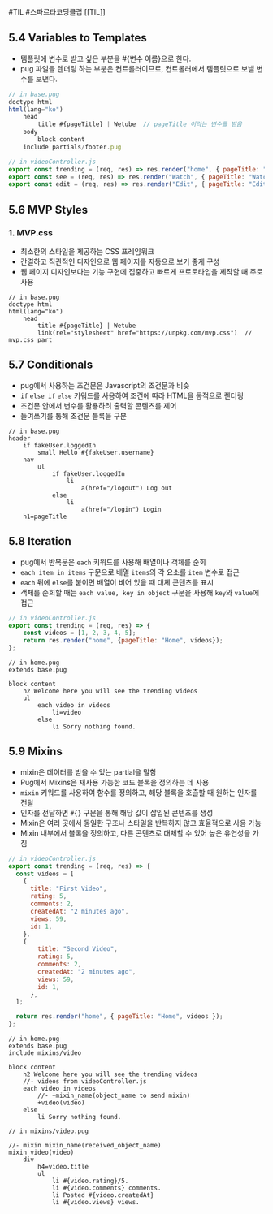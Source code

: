 #TIL #스파르타코딩클럽 [[TIL]]

## 5.4 Variables to Templates
- 템플릿에 변수로 받고 싶은 부분을 #{변수 이름}으로 한다.
- pug 파일을 렌더링 하는 부분은 컨트롤러이므로, 컨트롤러에서 템플릿으로 보낼 변수를 보낸다.
```javascript
// in base.pug
doctype html
html(lang="ko")
    head
        title #{pageTitle} | Wetube  // pageTitle 이라는 변수를 받음
    body
        block content
    include partials/footer.pug
```
```javascript
// in videoController.js
export const trending = (req, res) => res.render("home", { pageTitle: "Home" });
export const see = (req, res) => res.render("Watch", { pageTitle: "Watch" });
export const edit = (req, res) => res.render("Edit", { pageTitle: "Edit" });
```


## 5.6 MVP Styles
### 1. MVP.css
- 최소한의 스타일을 제공하는 CSS 프레임워크
- 간결하고 직관적인 디자인으로 웹 페이지를 자동으로 보기 좋게 구성
- 웹 페이지 디자인보다는 기능 구현에 집중하고 빠르게 프로토타입을 제작할 때 주로 사용
```pug
// in base.pug
doctype html
html(lang="ko")
    head
        title #{pageTitle} | Wetube
        link(rel="stylesheet" href="https://unpkg.com/mvp.css")  // mvp.css part
```




## 5.7 Conditionals
- pug에서 사용하는 조건문은 Javascript의 조건문과 비슷
- `if` `else if` `else` 키워드를 사용하여 조건에 따라 HTML을 동적으로 렌더링
- 조건문 안에서 변수를 활용하려 출력할 콘텐츠를 제어
- 들여쓰기를 통해 조건문 블록을 구분
```pug
// in base.pug
header
	if fakeUser.loggedIn
		small Hello #{fakeUser.username}
	nav
		ul
			if fakeUser.loggedIn
				li
					a(href="/logout") Log out
			else
				li
					a(href="/login") Login
	h1=pageTitle
```




## 5.8 Iteration
- pug에서 반복문은 `each` 키워드를 사용해 배열이나 객체를 순회
- `each item in items` 구문으로 배열 `items`의 각 요소를 `item` 변수로 접근
- `each` 뒤에 `else`를 붙이면 배열이 비어 있을 때 대체 콘텐츠를 표시
- 객체를 순회할 때는 `each value, key in object` 구문을 사용해 `key`와 `value`에 접근
```javascript
// in videoController.js
export const trending = (req, res) => {
	const videos = [1, 2, 3, 4, 5];
	return res.render("home", {pageTitle: "Home", videos});
};
```
```pug
// in home.pug
extends base.pug

block content
    h2 Welcome here you will see the trending videos
    ul
        each video in videos
            li=video
        else
            li Sorry nothing found.
```




## 5.9 Mixins
- mixin은 데이터를 받을 수 있는 partial을 말함
- Pug에서 Mixins은 재사용 가능한 코드 블록을 정의하는 데 사용
- `mixin` 키워드를 사용하여 함수를 정의하고, 해당 블록을 호출할 때 원하는 인자를 전달
- 인자를 전달하면 `#{}` 구문을 통해 해당 값이 삽입된 콘텐츠를 생성
- Mixin은 여러 곳에서 동일한 구조나 스타일을 반복하지 않고 효율적으로 사용 가능
- Mixin 내부에서 블록을 정의하고, 다른 콘텐츠로 대체할 수 있어 높은 유연성을 가짐
```javascript
// in videoController.js
export const trending = (req, res) => {
  const videos = [
    {
      title: "First Video",
      rating: 5,
      comments: 2,
      createdAt: "2 minutes ago",
      views: 59,
      id: 1,
    },
    {
        title: "Second Video",
        rating: 5,
        comments: 2,
        createdAt: "2 minutes ago",
        views: 59,
        id: 1,
      },
  ];

  return res.render("home", { pageTitle: "Home", videos });
};
```
```pug
// in home.pug
extends base.pug
include mixins/video  

block content
    h2 Welcome here you will see the trending videos
    //- videos from videoController.js
    each video in videos
        //- +mixin_name(object_name to send mixin)
        +video(video)
    else
        li Sorry nothing found.
```
```pug
// in mixins/video.pug

//- mixin mixin_name(received_object_name)
mixin video(video)
    div
        h4=video.title
        ul
            li #{video.rating}/5.
            li #{video.comments} comments.
            li Posted #{video.createdAt}
            li #{video.views} views.
```
